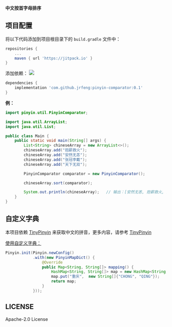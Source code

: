 **中文按首字母排序**

## 项目配置

将以下代码添加到项目根目录下的 `build.gradle` 文件中：

```gradle
repositories {
    ...
    maven { url 'https://jitpack.io' }
}
```

添加依赖： [![](https://jitpack.io/v/jrfeng/pinyin-comparator.svg)](https://jitpack.io/#jrfeng/pinyin-comparator)


```gradle
dependencies {
    implementation 'com.github.jrfeng:pinyin-comparator:0.1'
}
```

**例：**

```java
import pinyin.util.PinyinComparator;

import java.util.ArrayList;
import java.util.List;

public class Main {
    public static void main(String[] args) {
        List<String> chineseArray = new ArrayList<>();
        chineseArray.add("抱薪救火");
        chineseArray.add("安然无恙");
        chineseArray.add("张冠李戴");
        chineseArray.add("天下无双");

        PinyinComparator comparator = new PinyinComparator();

        chineseArray.sort(comparator);

        System.out.println(chineseArray);   // 输出：[安然无恙, 抱薪救火, 天下无双, 张冠李戴]
    }
}
```

## 自定义字典

本项目依赖 [TinyPinyin](https://github.com/promeG/TinyPinyin) 来获取中文的拼音，更多内容，请参考 [TinyPinyin](https://github.com/promeG/TinyPinyin)

[使用自定义字典：]()

```java
Pinyin.init(Pinyin.newConfig()
            .with(new PinyinMapDict() {
                @Override
                public Map<String, String[]> mapping() {
                    HashMap<String, String[]> map = new HashMap<String, String[]>();
                    map.put("重庆",  new String[]{"CHONG", "QING"});
                    return map;
                }
            }));
```

## LICENSE

Apache-2.0 License